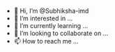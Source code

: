 - 👋 Hi, I’m @Subhiksha-imd
- 👀 I’m interested in ...
- 🌱 I’m currently learning ...
- 💞️ I’m looking to collaborate on ...
- 📫 How to reach me ...

<!---
Subhiksha-imd/Subhiksha-imd is a ✨ special ✨ repository because its `README.md` (this file) appears on your GitHub profile.
You can click the Preview link to take a look at your changes.
--->
